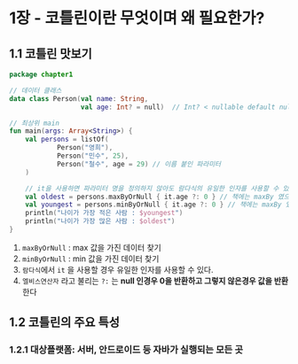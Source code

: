 # 1장 - 코틀린이란 무엇이며 왜 필요한가?
## 1.1 코틀린 맛보기
~~~kotlin
package chapter1

// 데이터 클래스
data class Person(val name: String,
                  val age: Int? = null)  // Int? < nullable default null

// 최상위 main
fun main(args: Array<String>) {
    val persons = listOf(
            Person("영희"),
            Person("민수", 25),
            Person("철수", age = 29) // 이름 붙인 파라미터
    )

    // it을 사용하면 파라미터 명을 정의하지 않아도 람다식의 유일한 인자를 사용할 수 있다.
    val oldest = persons.maxByOrNull { it.age ?: 0 } // 책에는 maxBy 였으나 deprecated 여서 maxByOrNull 로 사용
    val youngest = persons.minByOrNull { it.age ?: 0 } // 책에는 maxBy 였으나 deprecated 여서 maxByOrNull 로 사용
    println("나이가 가장 적은 사람 : $youngest")
    println("나이가 가장 많은 사람 : $oldest")
}
~~~
1. ```maxByOrNull``` : max 값을 가진 데이터 찾기
2. ```minByOrNull``` : min 값을 가진 데이터 찾기
3. ```람다식```에서 ```it``` 을 사용할 경우 유일한 인자를 사용할 수 있다.
4. ```엘비스연산자``` 라고 불리는 ```?:``` 는 **null 인경우 0을 반환하고 그렇지 않은경우 값을 반환**한다

## 1.2 코틀린의 주요 특성
### 1.2.1 대상플랫폼: 서버, 안드로이드 등 자바가 실행되는 모든 곳
